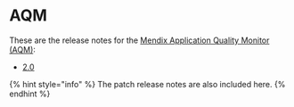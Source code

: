 # AQM

These are the release notes for the [Mendix Application Quality Monitor (AQM)](/addons/aqm-addon/):

* [2.0](aqm-2.0)

{% hint style="info" %}
The patch release notes are also included here.
{% endhint %}
